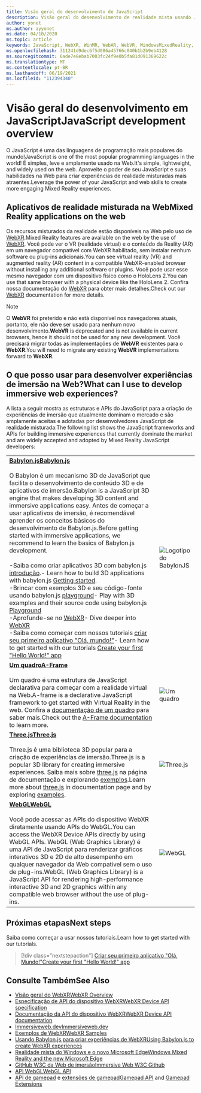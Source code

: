 ```yaml
---
title: Visão geral do desenvolvimento de JavaScript
description: Visão geral do desenvolvimento de realidade mista usando JavaScript para fones de ouvido de imersão Web, móvel e Windows.
author: yonet
ms.author: ayyonet
ms.date: 04/10/2020
ms.topic: article
keywords: JavaScript, WebXR, WinMR, WebAR, WebVR, WindowsMixedReality, HoloLens, Windows Mixed Reality, Web VR, Web XR, Web Mr, Web ar, 360, 360 vídeo, 360 vídeos, 360 Photo, 360 fotos, 360 conteúdo, imersão Web, imersão-Web, IW, immersiveweb
ms.openlocfilehash: 311241d9dec6f5d086a45766c040b1b2b9eb4128
ms.sourcegitcommit: 6ade7e8ebab7003fc24f9e0b5fa81d091369622c
ms.translationtype: MT
ms.contentlocale: pt-BR
ms.lasthandoff: 06/19/2021
ms.locfileid: "112394340"
---
```

# <a name="javascript-development-overview"></a><span data-ttu-id="bf329-104">Visão geral do desenvolvimento em JavaScript</span><span class="sxs-lookup"><span data-stu-id="bf329-104">JavaScript development overview</span></span>

<span data-ttu-id="bf329-105">O JavaScript é uma das linguagens de programação mais populares do mundo!</span><span class="sxs-lookup"><span data-stu-id="bf329-105">JavaScript is one of the most popular programming languages in the world!</span></span> <span data-ttu-id="bf329-106">É simples, leve e amplamente usado na Web.</span><span class="sxs-lookup"><span data-stu-id="bf329-106">It's simple, lightweight, and widely used on the web.</span></span> <span data-ttu-id="bf329-107">Aproveite o poder de seu JavaScript e suas habilidades na Web para criar experiências de realidade misturadas mais atraentes.</span><span class="sxs-lookup"><span data-stu-id="bf329-107">Leverage the power of your JavaScript and web skills to create more engaging Mixed Reality experiences.</span></span>

## <a name="mixed-reality-applications-on-the-web"></a><span data-ttu-id="bf329-108">Aplicativos de realidade misturada na Web</span><span class="sxs-lookup"><span data-stu-id="bf329-108">Mixed Reality applications on the web</span></span>

<span data-ttu-id="bf329-109">Os recursos misturados da realidade estão disponíveis na Web pelo uso de [WebXR](webxr-overview.md).</span><span class="sxs-lookup"><span data-stu-id="bf329-109">Mixed Reality features are available on the web by the use of [WebXR](webxr-overview.md).</span></span> <span data-ttu-id="bf329-110">Você pode ver o VR (realidade virtual) e o conteúdo da Reality (AR) em um navegador compatível com WebXR habilitado, sem instalar nenhum software ou plug-ins adicionais.</span><span class="sxs-lookup"><span data-stu-id="bf329-110">You can see virtual reality (VR) and augmented reality (AR) content in a compatible WebXR-enabled browser without installing any additional software or plugins.</span></span> <span data-ttu-id="bf329-111">Você pode usar esse mesmo navegador com um dispositivo físico como o HoloLens 2.</span><span class="sxs-lookup"><span data-stu-id="bf329-111">You can use that same browser with a physical device like the HoloLens 2.</span></span> <span data-ttu-id="bf329-112">Confira nossa documentação do [WebXR](webxr-overview.md) para obter mais detalhes.</span><span class="sxs-lookup"><span data-stu-id="bf329-112">Check out our [WebXR](webxr-overview.md) documentation for more details.</span></span>

> [!NOTE]
> <span data-ttu-id="bf329-113">O **WebVR** foi preterido e não está disponível nos navegadores atuais, portanto, ele não deve ser usado para nenhum novo desenvolvimento.</span><span class="sxs-lookup"><span data-stu-id="bf329-113">**WebVR** is deprecated and is not available in current browsers, hence it should not be used for any new development.</span></span> <span data-ttu-id="bf329-114">Você precisará migrar todas as implementações de **WebVR** existentes para o **WebXR**.</span><span class="sxs-lookup"><span data-stu-id="bf329-114">You will need to migrate any existing **WebVR** implementations forward to **WebXR**.</span></span>

## <a name="what-can-i-use-to-develop-immersive-web-experiences"></a><span data-ttu-id="bf329-115">O que posso usar para desenvolver experiências de imersão na Web?</span><span class="sxs-lookup"><span data-stu-id="bf329-115">What can I use to develop immersive web experiences?</span></span>

<span data-ttu-id="bf329-116">A lista a seguir mostra as estruturas e APIs do JavaScript para a criação de experiências de imersão que atualmente dominam o mercado e são amplamente aceitas e adotadas por desenvolvedores JavaScript de realidade misturada:</span><span class="sxs-lookup"><span data-stu-id="bf329-116">The following list shows the JavaScript frameworks and APIs for building immersive experiences that currently dominate the market and are widely accepted and adopted by Mixed Reality JavaScript developers:</span></span>

|  |  |
| --- | --- |
|[<span data-ttu-id="bf329-117">**Babylon.js**</span><span class="sxs-lookup"><span data-stu-id="bf329-117">**Babylon.js**</span></span>](https://doc.babylonjs.com/)<br/><br/> <span data-ttu-id="bf329-118">O Babylon é um mecanismo 3D de JavaScript que facilita o desenvolvimento de conteúdo 3D e de aplicativos de imersão.</span><span class="sxs-lookup"><span data-stu-id="bf329-118">Babylon is a JavaScript 3D engine that makes developing 3D content and immersive applications easy.</span></span> <span data-ttu-id="bf329-119">Antes de começar a usar aplicativos de imersão, é recomendável aprender os conceitos básicos do desenvolvimento de Babylon.js.</span><span class="sxs-lookup"><span data-stu-id="bf329-119">Before getting started with immersive applications, we recommend to learn the basics of Babylon.js development.</span></span><br/><br/><span data-ttu-id="bf329-120">-Saiba como criar aplicativos 3D com babylon.js [introdução](https://doc.babylonjs.com/start).</span><span class="sxs-lookup"><span data-stu-id="bf329-120">- Learn how to build 3D applications with babylon.js [Getting started](https://doc.babylonjs.com/start).</span></span><br/><span data-ttu-id="bf329-121">-Brincar com exemplos 3D e seu código-fonte usando babylon.js [playground](https://doc.babylonjs.com/examples/)</span><span class="sxs-lookup"><span data-stu-id="bf329-121">- Play with 3D examples and their source code using babylon.js [Playground](https://doc.babylonjs.com/examples/)</span></span><br/><span data-ttu-id="bf329-122">-Aprofunde-se no [WebXR](https://doc.babylonjs.com/divingDeeper/webXR)</span><span class="sxs-lookup"><span data-stu-id="bf329-122">- Dive deeper into [WebXR](https://doc.babylonjs.com/divingDeeper/webXR)</span></span><br/><span data-ttu-id="bf329-123">-Saiba como começar com nossos tutoriais [criar seu primeiro aplicativo "Olá, mundo!"](tutorials/babylonjs-webxr-helloworld/introduction-01.md)</span><span class="sxs-lookup"><span data-stu-id="bf329-123">- Learn how to get started with our tutorials [Create your first "Hello World!" app](tutorials/babylonjs-webxr-helloworld/introduction-01.md)</span></span>|![Logotipo do BabylonJS](images/babylon.js.example.png) |
|[<span data-ttu-id="bf329-125">**Um quadro**</span><span class="sxs-lookup"><span data-stu-id="bf329-125">**A-Frame**</span></span>](https://aframe.io/) <br/><br/><span data-ttu-id="bf329-126">Um quadro é uma estrutura de JavaScript declarativa para começar com a realidade virtual na Web.</span><span class="sxs-lookup"><span data-stu-id="bf329-126">A-frame is a declarative JavaScript framework to get started with Virtual Reality in the web.</span></span> <span data-ttu-id="bf329-127">Confira a [documentação de um quadro](https://aframe.io/docs/1.2.0/introduction/) para saber mais.</span><span class="sxs-lookup"><span data-stu-id="bf329-127">Check out the [A-Frame documentation](https://aframe.io/docs/1.2.0/introduction/) to learn more.</span></span> |![Um quadro](images/a-frame.example.png)  |
|[<span data-ttu-id="bf329-129">**Three.js**</span><span class="sxs-lookup"><span data-stu-id="bf329-129">**Three.js**</span></span>](https://threejs.org) <br/><br/><span data-ttu-id="bf329-130">Three.js é uma biblioteca 3D popular para a criação de experiências de imersão.</span><span class="sxs-lookup"><span data-stu-id="bf329-130">Three.js is a popular 3D library for creating immersive experiences.</span></span> <span data-ttu-id="bf329-131">Saiba mais sobre [three.js](https://threejs.org/docs/index.html#manual/en/introduction/Creating-a-scene) na página de documentação e explorando [exemplos](https://threejs.org/examples/#webgl_animation_cloth).</span><span class="sxs-lookup"><span data-stu-id="bf329-131">Learn more about [three.js](https://threejs.org/docs/index.html#manual/en/introduction/Creating-a-scene) in documentation page and by exploring [examples](https://threejs.org/examples/#webgl_animation_cloth).</span></span> |![Three.js](images/three.js.example.png)  |
|[<span data-ttu-id="bf329-133">**WebGL**</span><span class="sxs-lookup"><span data-stu-id="bf329-133">**WebGL**</span></span>](https://developer.mozilla.org/en-US/docs/Web/API/WebGL_API)  <br/><br/><span data-ttu-id="bf329-134">Você pode acessar as APIs do dispositivo WebXR diretamente usando APIs do WebGL.</span><span class="sxs-lookup"><span data-stu-id="bf329-134">You can access the WebXR Device APIs directly by using WebGL APIs.</span></span> <span data-ttu-id="bf329-135">WebGL (Web Graphics Library) é uma API de JavaScript para renderizar gráficos interativos 3D e 2D de alto desempenho em qualquer navegador da Web compatível sem o uso de plug-ins.</span><span class="sxs-lookup"><span data-stu-id="bf329-135">WebGL (Web Graphics Library) is a JavaScript API for rendering high-performance interactive 3D and 2D graphics within any compatible web browser without the use of plug-ins.</span></span> |![WebGL](images/webgl.example.png)  |

## <a name="next-steps"></a><span data-ttu-id="bf329-137">Próximas etapas</span><span class="sxs-lookup"><span data-stu-id="bf329-137">Next steps</span></span>

<span data-ttu-id="bf329-138">Saiba como começar a usar nossos tutoriais.</span><span class="sxs-lookup"><span data-stu-id="bf329-138">Learn how to get started with our tutorials.</span></span>

> [!div class="nextstepaction"]
> [<span data-ttu-id="bf329-139">Criar seu primeiro aplicativo "Olá, Mundo!"</span><span class="sxs-lookup"><span data-stu-id="bf329-139">Create your first "Hello World!" app</span></span>](tutorials/babylonjs-webxr-helloworld/introduction-01.md)

## <a name="see-also"></a><span data-ttu-id="bf329-140">Consulte Também</span><span class="sxs-lookup"><span data-stu-id="bf329-140">See Also</span></span>

* [<span data-ttu-id="bf329-141">Visão geral do WebXR</span><span class="sxs-lookup"><span data-stu-id="bf329-141">WebXR Overview</span></span>](webxr-overview.md)
* [<span data-ttu-id="bf329-142">Especificação de API do dispositivo WebXR</span><span class="sxs-lookup"><span data-stu-id="bf329-142">WebXR Device API specification</span></span>](https://immersive-web.github.io/webxr/)
* [<span data-ttu-id="bf329-143">Documentação da API do dispositivo WebXR</span><span class="sxs-lookup"><span data-stu-id="bf329-143">WebXR Device API documentation</span></span>](https://developer.mozilla.org/en-US/docs/Web/API/WebXR_Device_API)
* [<span data-ttu-id="bf329-144">Immersiveweb.dev</span><span class="sxs-lookup"><span data-stu-id="bf329-144">Immersiveweb.dev</span></span>](https://immersiveweb.dev/)
* [<span data-ttu-id="bf329-145">Exemplos de WebXR</span><span class="sxs-lookup"><span data-stu-id="bf329-145">WebXR Samples</span></span>](https://immersive-web.github.io/webxr-samples/)
* [<span data-ttu-id="bf329-146">Usando Babylon.js para criar experiências de WebXR</span><span class="sxs-lookup"><span data-stu-id="bf329-146">Using Babylon.js to create WebXR experiences</span></span>](https://doc.babylonjs.com/how_to/introduction_to_webxr)
* [<span data-ttu-id="bf329-147">Realidade mista do Windows e o novo Microsoft Edge</span><span class="sxs-lookup"><span data-stu-id="bf329-147">Windows Mixed Reality and the new Microsoft Edge</span></span>](/windows/mixed-reality/new-microsoft-edge#introducing-the-new-microsoft-edge)
* [<span data-ttu-id="bf329-148">GitHub W3C da Web de imersão</span><span class="sxs-lookup"><span data-stu-id="bf329-148">Immersive Web W3C Github</span></span>](https://github.com/immersive-web)
* <span data-ttu-id="bf329-149">[API WebGL](/previous-versions/windows/internet-explorer/ie-developer/dev-guides/bg182648(v=vs.85))</span><span class="sxs-lookup"><span data-stu-id="bf329-149">[WebGL API](/previous-versions/windows/internet-explorer/ie-developer/dev-guides/bg182648(v=vs.85))</span></span>
* <span data-ttu-id="bf329-150">[API de gamepad](https://msdn.microsoft.com/library/dn743630(v=vs.85).aspx) e [extensões de gamepad](https://w3c.github.io/gamepad/extensions.html)</span><span class="sxs-lookup"><span data-stu-id="bf329-150">[Gamepad API](https://msdn.microsoft.com/library/dn743630(v=vs.85).aspx) and [Gamepad Extensions](https://w3c.github.io/gamepad/extensions.html)</span></span>
